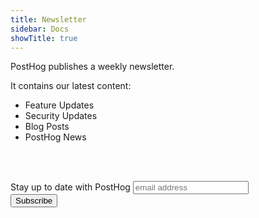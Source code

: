 ```yaml
---
title: Newsletter
sidebar: Docs
showTitle: true
---
```


PostHog publishes a weekly newsletter.

It contains our latest content:

* Feature Updates
* Security Updates
* Blog Posts
* PostHog News


<br /><br />

<link href="//cdn-images.mailchimp.com/embedcode/horizontal-slim-10_7.css" rel="stylesheet" type="text/css" />
<div id="mc_embed_signup">
<form action="https://posthog.us19.list-manage.com/subscribe/post?u=292207b434c26e77b45153b96&amp;id=97194afa0a" method="post" id="mc-embedded-subscribe-form" name="mc-embedded-subscribe-form" class="validate" target="_blank" novalidate>
    <div id="mc_embed_signup_scroll">
	    <label for="mce-EMAIL">Stay up to date with PostHog</label>
	    <input type="email" value="" name="EMAIL" class="email" id="mce-EMAIL" placeholder="email address" required />
        <div style="position: absolute; left: -5000px;" aria-hidden="true"><input type="text"   name="b_292207b434c26e77b45153b96_97194afa0a" tabindex="-1" value="" /></div>
        <div class="clear"><input type="submit" value="Subscribe" name="subscribe" id="mc-embedded-subscribe" class="button" />
        </div>
    </div>
</form>
</div>

